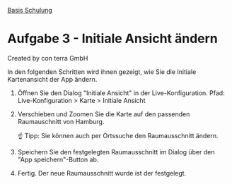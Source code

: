 [Basis Schulung](Readme.md)

Aufgabe 3 - Initiale Ansicht ändern
======================================================

Created by con terra GmbH

In den folgenden Schritten wird ihnen gezeigt, wie Sie die Initiale Kartenansicht der App ändern.

1.  Öffnen Sie den Dialog "Initiale Ansicht" in der Live-Konfiguration.
    Pfad: Live-Konfiguration \> Karte \> Initiale Ansicht
2.  Verschieben und Zoomen Sie die Karte auf den passenden Raumauschnitt von Hamburg.

    :point_up: Tipp:
    Sie können auch per Ortssuche den Raumausschnitt ändern.

3.  Speichern Sie den festgelegten Raumausschnitt im Dialog über den "App speichern"-Button ab.
4.  Fertig. Der neue Raumausschnitt wurde ist der festgelegt.

